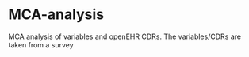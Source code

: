 # MCA-analysis
MCA analysis of variables and openEHR CDRs. The variables/CDRs are taken from a survey
